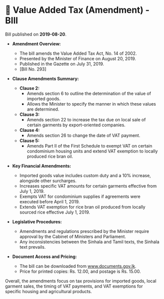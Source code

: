 # 📄  Value Added Tax (Amendment) - BIll

Bill published on **2019-08-20**.

- **Amendment Overview:**
  - The bill amends the Value Added Tax Act, No. 14 of 2002.
  - Presented by the Minister of Finance on August 20, 2019.
  - Published in the Gazette on July 31, 2019.
  - [Bill No. 293]

- **Clause Amendments Summary:**
  - **Clause 2:**
    - Amends section 6 to outline the determination of the value of imported goods.
    - Allows the Minister to specify the manner in which these values are determined.
  - **Clause 3:**
    - Amends section 22 to increase the tax due on local sale of certain garments by export-oriented companies.
  - **Clause 4:**
    - Amends section 26 to change the date of VAT payment.
  - **Clause 5:**
    - Amends Part II of the First Schedule to exempt VAT on certain condominium housing units and extend VAT exemption to locally produced rice bran oil.

- **Key Financial Amendments:**
  - Imported goods value includes custom duty and a 10% increase, alongside other surcharges.
  - Increases specific VAT amounts for certain garments effective from July 1, 2019.
  - Exempts VAT for condominium supplies if agreements were executed before April 1, 2019.
  - Extends VAT exemption for rice bran oil produced from locally sourced rice effective July 1, 2019.

- **Legislative Procedures:**
  - Amendments and regulations prescribed by the Minister require approval by the Cabinet of Ministers and Parliament.
  - Any inconsistencies between the Sinhala and Tamil texts, the Sinhala text prevails.

- **Document Access and Pricing:**
  - The bill can be downloaded from www.documents.gov.lk.
  - Price for printed copies: Rs. 12.00, and postage is Rs. 15.00.

Overall, the amendments focus on tax provisions for imported goods, local garment sales, the timing of VAT payments, and VAT exemptions for specific housing and agricultural products.
